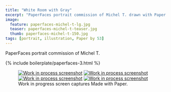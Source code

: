 ```yaml
---
title: "White Room with Gray"
excerpt: "PaperFaces portrait commission of Michel T. drawn with Paper by 53 on an iPad."
image: 
  feature: paperfaces-michel-t-lg.jpg
  teaser: paperfaces-michel-t-teaser.jpg
  thumb: paperfaces-michel-t-150.jpg
tags: [portrait, illustration, Paper by 53]
---
```


PaperFaces portrait commission of Michel T. 

{% include boilerplate/paperfaces-3.html %}

<figure class="third">
  <a href="{{ site.url }}/assets/images/paperfaces-michel-t-process-1-lg.jpg"><img src="{{ site.url }}/assets/images/paperfaces-michel-t-process-1-600.jpg" alt="Work in process screenshot"></a>
  <a href="{{ site.url }}/assets/images/paperfaces-michel-t-process-2-lg.jpg"><img src="{{ site.url }}/assets/images/paperfaces-michel-t-process-2-600.jpg" alt="Work in process screenshot"></a>
  <a href="{{ site.url }}/assets/images/paperfaces-michel-t-process-3-lg.jpg"><img src="{{ site.url }}/assets/images/paperfaces-michel-t-process-3-600.jpg" alt="Work in process screenshot"></a>
  <a href="{{ site.url }}/assets/images/paperfaces-michel-t-process-4-lg.jpg"><img src="{{ site.url }}/assets/images/paperfaces-michel-t-process-4-600.jpg" alt="Work in process screenshot"></a>
  <figcaption>Work in progress screen captures Made with Paper.</figcaption>
</figure>